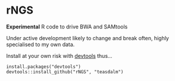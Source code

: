 rNGS
====

**Experimental** R code to drive BWA and SAMtools

Under active development likely to change and break often, highly specialised to my own data.

Install at your own risk with [devtools](https://github.com/hadley/devtools) thus...

```{R}
install.packages("devtools")
devtools::install_github("rNGS", "teasdalm")
```
